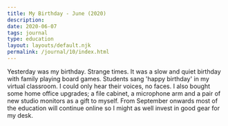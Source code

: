 ```yaml
---
title: My Birthday - June (2020)
description:
date: 2020-06-07
tags: journal
type: education
layout: layouts/default.njk
permalink: /journal/10/index.html
---
```


Yesterday was my birthday. Strange times. It was a slow and quiet birthday with family playing board games. Students sang 'happy birthday' in my virtual classroom. I could only hear their voices, no faces. I also bought some home office upgrades; a file cabinet, a microphone arm and a pair of new studio monitors as a gift to myself. From September onwards most of the education will continue online so I might as well invest in good gear for my desk.
